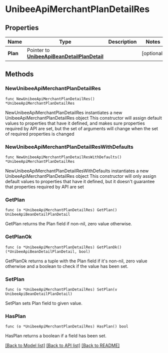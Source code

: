 # UnibeeApiMerchantPlanDetailRes

## Properties

Name | Type | Description | Notes
------------ | ------------- | ------------- | -------------
**Plan** | Pointer to [**UnibeeApiBeanDetailPlanDetail**](UnibeeApiBeanDetailPlanDetail.md) |  | [optional] 

## Methods

### NewUnibeeApiMerchantPlanDetailRes

`func NewUnibeeApiMerchantPlanDetailRes() *UnibeeApiMerchantPlanDetailRes`

NewUnibeeApiMerchantPlanDetailRes instantiates a new UnibeeApiMerchantPlanDetailRes object
This constructor will assign default values to properties that have it defined,
and makes sure properties required by API are set, but the set of arguments
will change when the set of required properties is changed

### NewUnibeeApiMerchantPlanDetailResWithDefaults

`func NewUnibeeApiMerchantPlanDetailResWithDefaults() *UnibeeApiMerchantPlanDetailRes`

NewUnibeeApiMerchantPlanDetailResWithDefaults instantiates a new UnibeeApiMerchantPlanDetailRes object
This constructor will only assign default values to properties that have it defined,
but it doesn't guarantee that properties required by API are set

### GetPlan

`func (o *UnibeeApiMerchantPlanDetailRes) GetPlan() UnibeeApiBeanDetailPlanDetail`

GetPlan returns the Plan field if non-nil, zero value otherwise.

### GetPlanOk

`func (o *UnibeeApiMerchantPlanDetailRes) GetPlanOk() (*UnibeeApiBeanDetailPlanDetail, bool)`

GetPlanOk returns a tuple with the Plan field if it's non-nil, zero value otherwise
and a boolean to check if the value has been set.

### SetPlan

`func (o *UnibeeApiMerchantPlanDetailRes) SetPlan(v UnibeeApiBeanDetailPlanDetail)`

SetPlan sets Plan field to given value.

### HasPlan

`func (o *UnibeeApiMerchantPlanDetailRes) HasPlan() bool`

HasPlan returns a boolean if a field has been set.


[[Back to Model list]](../README.md#documentation-for-models) [[Back to API list]](../README.md#documentation-for-api-endpoints) [[Back to README]](../README.md)


